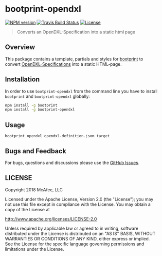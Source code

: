 # bootprint-opendxl 

[![NPM version](https://img.shields.io/npm/v/@opendxl/bootprint-opendxl.svg)](https://npmjs.com/package/@opendxl/bootprint-opendxl)
[![Travis Build Status](https://travis-ci.org/opendxl/bootprint-opendxl.svg?branch=master)](https://travis-ci.org/opendxl/bootprint-opendx)
[![License](https://img.shields.io/badge/License-Apache%202.0-blue.svg)](https://opensource.org/licenses/Apache-2.0)

> Converts an OpenDXL-Specification into a static html page

## Overview

This package contains a template, partials and styles for [bootprint](http://npmjs.com/bootprint) to convert
[OpenDXL-Specifications](https://github.com/opendxl/opendxl-api-specification) into a static HTML-page.

## Installation

In order to use `bootprint-opendxl` from the command line
you have to install `bootprint` and `bootprint-opendxl` globally:

```bash
npm install -g bootprint
npm install -g bootprint-opendxl
```

## Usage

```
bootprint opendxl opendxl-definition.json target
```

## Bugs and Feedback

For bugs, questions and discussions please use the
[GitHub Issues](https://github.com/opendxl/bootprint-opendxl/issues).

## LICENSE

Copyright 2018 McAfee, LLC

Licensed under the Apache License, Version 2.0 (the "License"); you may not use
this file except in compliance with the License. You may obtain a copy of the
License at

http://www.apache.org/licenses/LICENSE-2.0

Unless required by applicable law or agreed to in writing, software distributed
under the License is distributed on an "AS IS" BASIS, WITHOUT WARRANTIES OR
CONDITIONS OF ANY KIND, either express or implied. See the License for the
specific language governing permissions and limitations under the License.
